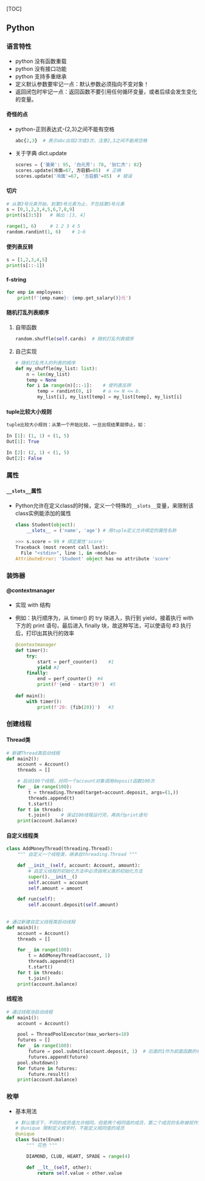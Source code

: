 [TOC]

## Python

### 语言特性

- python 没有函数重载
- python 没有接口功能
- python 支持多重继承
- 定义默认参数要牢记一点：默认参数必须指向不变对象！
- 返回闭包时牢记一点：返回函数不要引用任何循环变量，或者后续会发生变化的变量。

#### 奇怪的点

- python-正则表达式-{2,3}之间不能有空格

  ```python
  abc{2,3}	# 表示abc出现2次或3次，注意2,3之间不能用空格
  ```

- 关于字典 dict.update

  ```python
  scores = {'骆昊': 95, '白元芳': 78, '狄仁杰': 82}
  scores.update(冷面=67, 方启鹤=85)	# 正确
  scores.update('冷面'=67, '方启鹤'=85)	# 错误
  ```

  

#### 切片

```python
# 从第3号元素开始，到第5号元素为止，不包括第5号元素
s = [0,1,2,3,4,5,6,7,8,9]
print(s[3:5])	# 输出：[3, 4]

range(1, 6)		# 1 2 3 4 5
random.randint(1, 6)	# 1~6
```

#### 使列表反转

```python
s = [1,2,3,4,5]
print(s[::-1])
```

#### f-string

```python
for emp in employees:
    print(f'{emp.name}: {emp.get_salary()}元')
```

#### 随机打乱列表顺序

1. 自带函数

   ```python
   random.shuffle(self.cards)  # 随机打乱列表顺序
   ```

2. 自己实现

   ```python
   # 随机打乱传入的列表的顺序
   def my_shuffle(my_list: list):
       n = len(my_list)
       temp = None
       for i in range(n)[::-1]:    # 使列表反转
           temp = randint(0, i)    # a <= N <= b.
           my_list[i], my_list[temp] = my_list[temp], my_list[i]
   ```

#### tuple比较大小规则

```python
tuple比较大小规则：从第一个开始比较，一旦出现结果就停止，如：

In [1]: (1, 1) < (1, 5)
Out[1]: True

In [2]: (2, 1) < (1, 5)
Out[2]: False
```



### 属性

#### `__slots__`属性

- Python允许在定义class的时候，定义一个特殊的`__slots__`变量，来限制该class实例能添加的属性

  ```python
  class Student(object):
      __slots__ = ('name', 'age') # 用tuple定义允许绑定的属性名称
      
  >>> s.score = 99 # 绑定属性'score'
  Traceback (most recent call last):
    File "<stdin>", line 1, in <module>
  AttributeError: 'Student' object has no attribute 'score'
  ```

  



### 装饰器

#### @contextmanager

- 实现 with 结构

- 例如：执行顺序为，从 timer() 的 try 块进入，执行到 yield，接着执行 with 下方的 print 语句，最后进入 finally 块，故这种写法，可以使语句 #3 执行后，打印出其执行的效率

  ```python
  @contextmanager
  def timer():
      try:
          start = perf_counter()	#1
          yield	#2
      finally:
          end = perf_counter()	#4
          print(f'{end - start}秒')	#5
          
  def main():
      with timer():
          print(f'20: {fib(20)}')	#3
  ```



### 创建线程

#### Thread类

```python
# 新建Thread类启动线程
def main2():
    account = Account()
    threads = []

    # 启动100个线程，对同一个account对象调用deposit函数100次
    for _ in range(100):
        t = threading.Thread(target=account.deposit, args=(1,))
        threads.append(t)
        t.start()
    for t in threads:
        t.join()    # 保证100线程运行完，再执行print语句
    print(account.balance)
```

#### 自定义线程类

```python
class AddMoneyThread(threading.Thread):
    """ 自定义一个线程类，继承自threading.Thread """

    def __init__(self, account: Account, amount):
        # 自定义线程的初始化方法中必须调用父类的初始化方法
        super().__init__()
        self.account = account
        self.amount = amount

    def run(self):
        self.account.deposit(self.amount)
        
        
# 通过新建自定义线程类启动线程
def main3():
    account = Account()
    threads = []

    for _ in range(100):
        t = AddMoneyThread(account, 1)
        threads.append(t)
        t.start()
    for t in threads:
        t.join()
    print(account.balance)
```

#### 线程池

```python
# 通过线程池启动线程
def main1():
    account = Account()

    pool = ThreadPoolExecutor(max_workers=10)
    futures = []
    for _ in range(100):
        future = pool.submit(account.deposit, 1)  # 后面的1作为前面函数的参数
        futures.append(future)
    pool.shutdown()
    for future in futures:
        future.result()
    print(account.balance)
```



### 枚举

- 基本用法

  ```python
  # 默认情况下，不同的成员值允许相同。但是两个相同值的成员，第二个成员的名称被视作第一个成员的别名
  # @unique 限制定义枚举时，不能定义相同值的成员
  @unique
  class Suite(Enum):
      """ 花色 """
  
      DIAMOND, CLUB, HEART, SPADE = range(4)
  
      def __lt__(self, other):
          return self.value < other.value
  ```

  